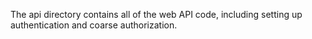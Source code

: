 The api directory contains all of the web API code,
including setting up authentication and coarse authorization.

